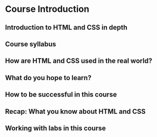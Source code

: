 # Course Introduction


## Introduction to HTML and CSS in depth


## Course syllabus

## How are HTML and CSS used in the real world?


## What do you hope to learn?


## How to be successful in this course

## Recap: What you know about HTML and CSS

## Working with labs in this course